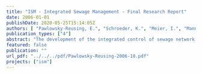 ```yaml
---
title: "ISM - Integrated Sewage Management - Final Research Report"
date: 2006-01-01
publishDate: 2020-05-25T15:14:05Z
authors: [ "Pawlowsky-Reusing, E.", "Schroeder, K.", "Meier, I.", "Mannel, R." ]
publication_types: ["4"]
abstract: "The development of the integrated control of sewage network and wastewater treatment plant has progressed during the last decade. Nevertheless, an operational implementation of the concepts for huge, complex systems has hardly been realised. That was an obvious reason to initiate the project \"Integrated Sewage Management (ISM)\". The ISM project aimed at the development of strategies for an integrated management of the Berlin sewage system consisting of sewer networks (both, combined and separate system), pump stations, pressure mains and wwtp. For these purposes a numerical model of the collection system has been built up. Those catchments have been chosen that have a significant quantity of wastewater and are connected to at least one of the three main wastewater treatment plants of Berlin (Ruhleben, Waßmannsdorf and Schönerlinde).  To enable an evaluation of total emissions it was necessary to incorporate not only catchment area and collection system but also the wwtp into the model. Furthermore, the Berlin specific transport of wastewater through pressure mains had to be considered. Both, advective pollutant transport and the limiting pressure situation had to be taken into account. An integrated model of collection system, pressure mains and wwtp has been set up for the catchment of wwtp Ruhleben for the study of a global control concept.  Those processes that were of particular importance for the control concepts or had a significant influence on the criteria (derived from the objectives) had to be simulated adequately. Hence, for the Berlin model the main attention was paid to an accurate reproduction of in-pipe storage activation and the transport of wastewater through the pressure pipes. A sufficient set of data was available to model the system structure. For process parameter estimation the necessary information was taken from the operational SCADA system. Some gaps in the data could be closed by additional measurement campaigns (Bln VII, 2001; Bln X, 2002; Heiligensee, 2003). For modelling the collection system the dynamic flow routing model InfoWorks CS of Wallingford Software Limited has been chosen due to its user-friendliness (window navigation, GIS) and comprehensiveness (pollutant load calculation, long-time simulation, spatial rainfall distribution, rtc module). A suitable approach to the simulation of the Berlin pressure mains was found to be based on EPANET 2 of the U.S. Environmental Protection Agency. The software SIMBA® 5 of ifak System GmbH has been used to simulate the dynamic treatment processes. For the activated sludge conversion part the Activated Sludge Model No. 1 (ASM 1) has been used. The three models have been coupled in sequence on the basis of simple input and output files. Further on, in the framework of three sub studies the ISM model has been applied to operational questions. The applicability of the ISM model for the assessment of the impact of the NPA control on the wwtp was tested. NPA stands for “new pump automatic (Neue Pumpen Automatik)” and signifies a control concept that is implemented in the framework of the LISA project (BWB). The inflow to wwtp Schönerlinde has been simulated for one rain event and the NPA control of the pump stations could be simulated well on the basis of the InfoWorks rtc module. Furthermore, the ISM model has been applied to evaluate a concept for a level dependant real-time control (Pegelgesteuerte Förderstromregelung) of sewage pump stations. The idea of the concept was to build an easy function that allowed continuously varying the pumpage and implicitly managing available inline storage capacities within the trunk sewers. The objective was to smooth the delivery towards the treatment plant to avoid peak loads. The evaluation showed that it is possible to manage available inline storage volume by applying the control function. But only if there is an adequate retention volume of around 60.0 m³/ha Aimp or more a significant improvement of the flow characteristic towards the wwtp is possible. Consequently, in Berlin only two catchments have the potential for the introduced control concept (Charlottenburg III und Ruhleben).  Finally, the effects and the benefit from global pump station control in comparison to local control have been studied on the basis of the integrated model. The assessment of the Berlin drainage system that was carried out before arrived at the conclusion that there is a high potential for the control of the total system. The positive rating can partly be ascribed to the high storage volume that can be activated within the trunk sewers and the high number of pump stations that are used as actuators. However, this potential is already used by locally controlling the pump stations and storing sewage in the collectors. The potential of a global control of sewage pump stations arises from the non-uniform distribution of rainfall and the non-uniform distribution of storage volumes over the system. Those conditions usually lead to a non-uniform utilisation of storage capacities and further on to sewer overflows that cannot be balanced by local control. A look on the simulated total emissions showed that concerning discharged quantities the load from the wwtp is highly dominant, since most of the time (under dry weather conditions) wwtp effluents are the only impact on the receiving water. Furthermore, the global control concept only works during rain situation and does not have an influence on dry weather effluents. Consequently, the influence of global control on yearly total emissions is marginal. Nevertheless, it could be shown that global control can avoid peak load situations at the inflow to the wwtp and consequently reduce peak loads in the effluent.  The control concepts had a significant influence on the emissions from combined sewer overflows. The reduction of sewer overflows plays a prominent role since they present a highly dynamic impact on the water body. The simulations showed that on average during periods of cso 2.5 t COD/h enter the receiving water. Compared to that load the continuous impact from the wwtp effluent was only 0.4 t COD/h. Moreover, due to the high fraction of biodegradable organic substrate the impact from combined sewer overflows is of special relevance. In contrary to the refractory COD from wwtp effluents, 60 % of the COD from combined sewer overflows are biodegradable leading to extreme oxygen depletion within the receiving water.  It could be shown that under current conditions at the wwtp (rain weather capacity of wwtp Ruhleben = 6700 l/s) a local control (= local automation) of the pump stations has an adverse effect on the performance of the sewage system. In contrary to an optimum coordination of the pump stations local control leads to an overloading of the wwtp and an increase of emissions from combined sewer overflows by 9 % (volume), 15 % (COD) and 20 % (TKN). Due to that reason the current operation  provides for manual interventions in case of rain events to coordinate the delivery of the pump stations. This necessity will persist under the LISA automation. Assuming a future upgrade of wwtp Ruhleben and an increase in rain weather capacity up to 7650 l/s, global pump station control will result in cso emissions that are 19 % (volume), 20 % (COD) and 25 % (TKN) below that under local control (= local automation).  The major deliverable of the ISM project is the model for the Berlin collection system (18 combined and 29 separate sewer systems that are connected to the three main wastewater treatment plants Ruhleben, Waßmannsdorf and Schönerlinde). The further application and maintenance of the sewer model will take place at BWB, department NA-G. The scope of studies that will be supported by the model covers operational planning as well as general, conceptual and investment planning (storage optimisation, problem of parasite water).  Concerning the implementation of the global control concept that has been developed in the framework of the ISM project first tests shall be carried out in 2006 and 2007. Therefore, the follow-up project EVA (Entscheidungshilfesystem zur Verbundsteuerung von Abwasserpumpwerken / Decision support system for global control of sewage pump stations) was planned at KWB to enable support and a further cooperation between KWB and BWB. The algorithm has to be adapted to the operational and technical boundary conditions and a detailed practical planning in terms of control engineering has to be carried out. The main prerequisite for an implementation of the introduced control concept is the technical ability of the pump stations to increase delivery beyond the value of 2 * Qd,16. Simultaneously, an authorisation is necessary to introduce a flexible regulation of the pump station’s rain weather delivery off the value of 2 * Qd,16 as demanded nowadays by the Berlin water authority. If the necessary data is available (usually given by the existing scada system of BWB) and if the used pumps can be controlled according to the above-stated technical requirements, thestudied control concept can be implemented without any further constructional investment."
featured: false
publication: ""
url_pdf: "../../../pdf/Pawlowsky-Reusing-2006-10.pdf"
projects: ["ism"]
---
```


